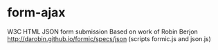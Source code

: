 form-ajax
===============
W3C HTML JSON form submission
Based on work of Robin Berjon http://darobin.github.io/formic/specs/json
(scripts formic.js  and json.js)
